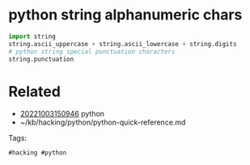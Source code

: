 # python string alphanumeric chars
```python
import string
string.ascii_uppercase + string.ascii_lowercase + string.digits
# python string special punctuation characters
string.punctuation
```

# Related

- [20221003150946](/zet/20221003150946/README.md) python
- ~/kb/hacking/python/python-quick-reference.md

Tags:

    #hacking #python 

